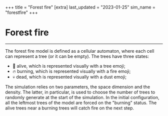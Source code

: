+++
title = "Forest fire"
[extra]
last_updated = "2023-01-25"
sim_name = "forestfire"
+++

# Forest fire

---

The forest fire model is defined as a cellular automaton, where each cell can represent a tree (or it can be empty).
The trees have three states:
- 🌲 alive, which is represented visually with a tree emoji;
- 🔥 burning, which is represented visually with a fire emoji;
- 💀 dead, which is represented visually with a dust emoji;

The simulation relies on two parameters, the space dimension and the density.
The latter, in particular, is used to choose the number of trees to randomly generate at the start of the simulation.
In the initial configuration, all the leftmost trees of the model are forced on the "burning" status.
The alive trees near a burning trees will catch fire on the next step.

